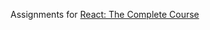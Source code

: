 Assignments for [React: The Complete Course](https://www.udemy.com/course/react-the-complete-guide-incl-redux/)

